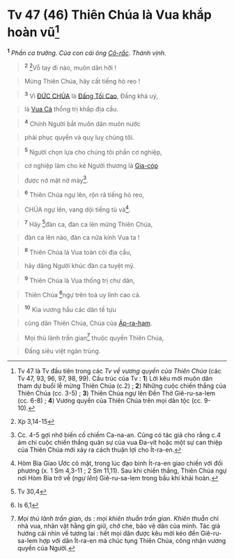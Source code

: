 # Tv 47 (46) Thiên Chúa là Vua khắp hoàn vũ[^1]
<sup><b>1</b></sup> *Phần ca trưởng. Của con cái ông [Cô-rắc](). Thánh vịnh.*


> <sup><b>2</b></sup> [^1*]Vỗ tay đi nào, muôn dân hỡi !
>


> Mừng Thiên Chúa, hãy cất tiếng hò reo !
>


> <sup><b>3</b></sup> Vì [ĐỨC CHÚA]() là [Đấng Tối Cao](), Đấng khả uý,
>


> là [Vua Cả]() thống trị khắp địa cầu.
>


> <sup><b>4</b></sup> Chính Người bắt muôn dân muôn nước
>


> phải phục quyền và quỵ luỵ chúng tôi.
>


> <sup><b>5</b></sup> Người chọn lựa cho chúng tôi phần cơ nghiệp,
>


> cơ nghiệp làm cho kẻ Người thương là [Gia-cóp]()
>


> được nở mặt nở mày[^2].
>


> <sup><b>6</b></sup> Thiên Chúa ngự lên, rộn rã tiếng hò reo,
>


> CHÚA ngự lên, vang dội tiếng tù và[^3].
>


> <sup><b>7</b></sup> Hãy [^2*]đàn ca, đàn ca lên mừng Thiên Chúa,
>


> đàn ca lên nào, đàn ca nữa kính Vua ta !
>


> <sup><b>8</b></sup> Thiên Chúa là Vua toàn cõi địa cầu,
>


> hãy dâng Người khúc đàn ca tuyệt mỹ.
>


> <sup><b>9</b></sup> Thiên Chúa là Vua thống trị chư dân,
>


> Thiên Chúa [^3*]ngự trên toà uy linh cao cả.
>


> <sup><b>10</b></sup> Kìa vương hầu các dân tề tựu
>


> cùng dân Thiên Chúa, Chúa của [Áp-ra-ham]().
>


> Mọi thủ lãnh trần gian[^4] thuộc quyền Thiên Chúa,
>


> Đấng siêu việt ngàn trùng.
>

[^1]: Tv 47 là Tv đầu tiên trong các *Tv về vương quyền của Thiên Chúa* (các Tv 47, 93, 96, 97, 98, 99). Cấu trúc của Tv : **1**) Lời kêu mời muôn dân tham dự buổi lễ mừng Thiên Chúa (c.2) ; **2**) Những cuộc chiến thắng của Thiên Chúa (cc. 3-5) ; **3**) Thiên Chúa ngự lên Đền Thờ Giê-ru-sa-lem (cc. 6-8) ; **4**) Vương quyền của Thiên Chúa trên mọi dân tộc (cc. 9-10).
[^2]: Cc. 4-5 gợi nhớ biến cố chiếm Ca-na-an. Cũng có tác giả cho rằng c.4 ám chỉ cuộc chiến thắng quân sự của vua Đa-vít hoặc một sự can thiệp của Thiên Chúa mới xảy ra cách thuận lợi cho Ít-ra-en.
[^3]: Hòm Bia Giao Ước có mặt, trong lúc đạo binh Ít-ra-en giao chiến với đối phương (x. 1 Sm 4,3-11 ; 2 Sm 11,11). Sau khi chiến thắng, Thiên Chúa ngự nơi Hòm Bia trở về (*ngự lên*) Giê-ru-sa-lem trong bầu khí khải hoàn.
[^4]: *Mọi thủ lãnh trần gian*, ds : *mọi khiên thuẫn trần gian*. *Khiên thuẫn* chỉ nhà vua, nhân vật hằng gìn giữ, chở che, bảo vệ dân của mình. Tác giả hướng cái nhìn về tương lai : hết mọi dân được kêu mời kéo đến Giê-ru-sa-lem hợp với dân Ít-ra-en mà chúc tụng Thiên Chúa, công nhận vương quyền của Người.
[^1*]: Xp 3,14-15
[^2*]: Tv 30,4
[^3*]: Is 6,1